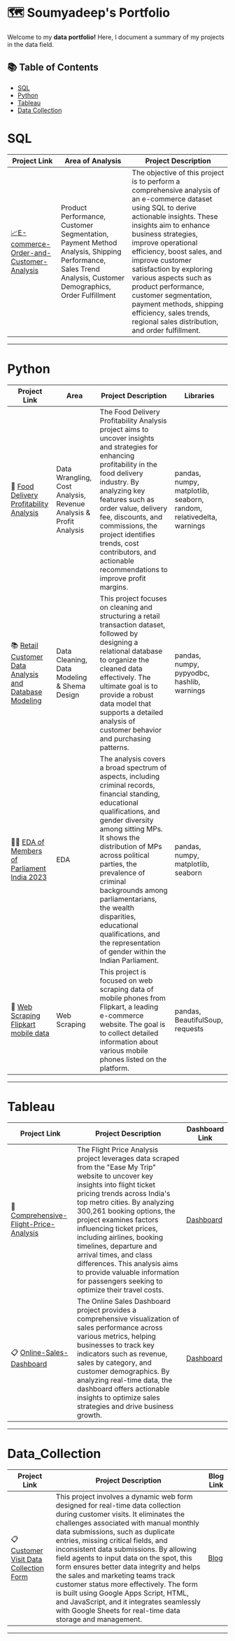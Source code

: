 # 🗺 Soumyadeep's Portfolio

Welcome to my **data portfolio!** Here, I document a summary of my projects in the data field. 

## 📚 Table of Contents
- [SQL](#sql)
- [Python](#python)
- [Tableau](#tableau)
- [Data Collection](#data_collection)


# SQL

| Project Link | Area of Analysis | Project Description | 
|---|---|---|
| [📈E-commerce-Order-and-Customer-Analysis](https://github.com/SBOSE550/E-commerce-Order-and-Customer-Analysis) | Product Performance, Customer Segmentation, Payment Method Analysis, Shipping Performance, Sales Trend Analysis, Customer Demographics, Order Fulfillment | The objective of this project is to perform a comprehensive analysis of an e-commerce dataset using SQL to derive actionable insights. These insights aim to enhance business strategies, improve operational efficiency, boost sales, and improve customer satisfaction by exploring various aspects such as product performance, customer segmentation, payment methods, shipping efficiency, sales trends, regional sales distribution, and order fulfillment.| 

***

# Python

| Project Link | Area | Project Description | Libraries |    
|---|---|---|---|
| 🛵 [Food Delivery Profitability Analysis](https://github.com/SBOSE550/food-delivery-cost-and-profitability-analysis) | Data Wrangling, Cost Analysis, Revenue Analysis & Profit Analysis |The Food Delivery Profitability Analysis project aims to uncover insights and strategies for enhancing profitability in the food delivery industry. By analyzing key features such as order value, delivery fee, discounts, and commissions, the project identifies trends, cost contributors, and actionable recommendations to improve profit margins. | pandas, numpy, matplotlib, seaborn, random, relativedelta, warnings  | 
| 📚 [Retail Customer Data Analysis and Database Modeling](https://github.com/SBOSE550/Data-Modeling-Project/tree/main) | Data Cleaning, Data Modeling & Shema Design | This project focuses on cleaning and structuring a retail transaction dataset, followed by designing a relational database to organize the cleaned data effectively. The ultimate goal is to provide a robust data model that supports a detailed analysis of customer behavior and purchasing patterns. | pandas, numpy, pypyodbc, hashlib,  warnings  | 
| 👨‍⚖️ [EDA of Members of Parliament India 2023 ](https://www.kaggle.com/code/soumyadeepbose550/eda-of-elections-data-2023) | EDA | The analysis covers a broad spectrum of aspects, including criminal records, financial standing, educational qualifications, and gender diversity among sitting MPs. It shows the distribution of MPs across political parties, the prevalence of criminal backgrounds among parliamentarians, the wealth disparities, educational qualifications, and the representation of gender within the Indian Parliament. | pandas, numpy, matplotlib, seaborn |   
| 📱 [Web Scraping Flipkart mobile data](https://github.com/SBOSE550/web-scraping-with-pyhton/blob/main/%20Web%20Scraping%20Flipkart%20mobile%20data%20.ipynb) | Web Scraping | This project is focused on web scraping data of mobile phones from Flipkart, a leading e-commerce website. The goal is to collect detailed information about various mobile phones listed on the platform. |  pandas, BeautifulSoup, requests|   


***

# Tableau

| Project Link | Project Description | Dashboard Link |
|---|---|---|
| 🛫 [Comprehensive-Flight-Price-Analysis](https://github.com/SBOSE550/Comprehensive-Flight-Price-Analysis/tree/main) | The Flight Price Analysis project leverages data scraped from the "Ease My Trip" website to uncover key insights into flight ticket pricing trends across India's top metro cities. By analyzing 300,261 booking options, the project examines factors influencing ticket prices, including airlines, booking timelines, departure and arrival times, and class differences. This analysis aims to provide valuable information for passengers seeking to optimize their travel costs. | [Dashboard](https://public.tableau.com/views/ComprehensiveFlightPriceAnalysis/Flightpriceanalysis?:language=en-US&:sid=&:display_count=n&:origin=viz_share_link) |
| 📋 [Online-Sales-Dashboard](https://github.com/SBOSE550/Online-Sales-Dashboard) | The Online Sales Dashboard project provides a comprehensive visualization of sales performance across various metrics, helping businesses to track key indicators such as revenue, sales by category, and customer demographics. By analyzing real-time data, the dashboard offers actionable insights to optimize sales strategies and drive business growth. | [Dashboard](https://public.tableau.com/views/Onlinesalesdashboard/Dashboard1?:language=en-US&:sid=&:display_count=n&:origin=viz_share_link) |

***
# Data_Collection

| Project Link | Project Description | Blog  Link |
|---|---|---|
| 📋 [Customer Visit Data Collection Form](https://github.com/SBOSE550/Customer-Visit-Data-Collection-Form) | This project involves a dynamic web form designed for real-time data collection during customer visits. It eliminates the challenges associated with manual monthly data submissions, such as duplicate entries, missing critical fields, and inconsistent data submissions. By allowing field agents to input data on the spot, this form ensures better data integrity and helps the sales and marketing teams track customer status more effectively. The form is built using Google Apps Script, HTML, and JavaScript, and it integrates seamlessly with Google Sheets for real-time data storage and management. | [Blog](https://medium.com/@soumyadeepbose550/building-a-dynamic-data-collection-form-using-google-apps-script-643e297d0d0c) |

***


